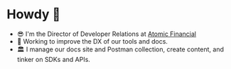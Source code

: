 # Howdy 👋

- 😎 I'm the Director of Developer Relations at [Atomic Financial](https://atomic.financial)
- 🔭 Working to improve the DX of our tools and docs.
- 🏛️ I manage our docs site and Postman collection, create content, and tinker on SDKs and APIs.
